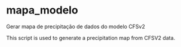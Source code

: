 # mapa_modelo
Gerar mapa de precipitação de dados do modelo CFSv2

This script is used to generate a precipitation map from CFSV2 data.

